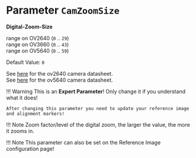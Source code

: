 # Parameter `CamZoomSize`

**Digital-Zoom-Size**

range on OV2640 (`0` .. `29`)<br>
range on OV3660 (`0` .. `43`)<br>
range on OV5640 (`0` .. `59`)

Default Value: `0`

See [here](../datasheets/Camera.ov2640_ds_1.8_.pdf) for the ov2640 camera datasheet.<br>
See [here](../datasheets/OV5640_datasheet.pdf) for the ov5640 camera datasheet.

!!! Warning
    This is an **Expert Parameter**! Only change it if you understand what it does!

	After changing this parameter you need to update your reference image and alignment markers!

!!! Note
    Zoom factor/level of the digital zoom, the larger the value, the more it zooms in.
	
!!! Note
    This parameter can also be set on the Reference Image configuration page!
